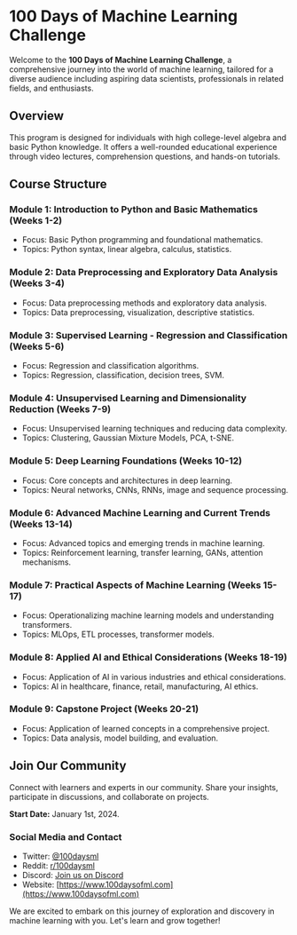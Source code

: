 # 100 Days of Machine Learning Challenge

Welcome to the **100 Days of Machine Learning Challenge**, a comprehensive journey into the world of machine learning, tailored for a diverse audience including aspiring data scientists, professionals in related fields, and enthusiasts.

## Overview

This program is designed for individuals with high college-level algebra and basic Python knowledge. It offers a well-rounded educational experience through video lectures, comprehension questions, and hands-on tutorials.

## Course Structure

### Module 1: Introduction to Python and Basic Mathematics (Weeks 1-2)
- Focus: Basic Python programming and foundational mathematics.
- Topics: Python syntax, linear algebra, calculus, statistics.

### Module 2: Data Preprocessing and Exploratory Data Analysis (Weeks 3-4)
- Focus: Data preprocessing methods and exploratory data analysis.
- Topics: Data preprocessing, visualization, descriptive statistics.

### Module 3: Supervised Learning - Regression and Classification (Weeks 5-6)
- Focus: Regression and classification algorithms.
- Topics: Regression, classification, decision trees, SVM.

### Module 4: Unsupervised Learning and Dimensionality Reduction (Weeks 7-9)
- Focus: Unsupervised learning techniques and reducing data complexity.
- Topics: Clustering, Gaussian Mixture Models, PCA, t-SNE.

### Module 5: Deep Learning Foundations (Weeks 10-12)
- Focus: Core concepts and architectures in deep learning.
- Topics: Neural networks, CNNs, RNNs, image and sequence processing.

### Module 6: Advanced Machine Learning and Current Trends (Weeks 13-14)
- Focus: Advanced topics and emerging trends in machine learning.
- Topics: Reinforcement learning, transfer learning, GANs, attention mechanisms.

### Module 7: Practical Aspects of Machine Learning (Weeks 15-17)
- Focus: Operationalizing machine learning models and understanding transformers.
- Topics: MLOps, ETL processes, transformer models.

### Module 8: Applied AI and Ethical Considerations (Weeks 18-19)
- Focus: Application of AI in various industries and ethical considerations.
- Topics: AI in healthcare, finance, retail, manufacturing, AI ethics.

### Module 9: Capstone Project (Weeks 20-21)
- Focus: Application of learned concepts in a comprehensive project.
- Topics: Data analysis, model building, and evaluation.

## Join Our Community

Connect with learners and experts in our community. Share your insights, participate in discussions, and collaborate on projects.

**Start Date:** January 1st, 2024.

### Social Media and Contact
- Twitter: [@100daysml](https://twitter.com/100daysml)
- Reddit: [r/100daysml](https://www.reddit.com/r/100daysml/)
- Discord: [Join us on Discord](https://discord.com/invite/BVhwgeqy)
- Website: [https://www.100daysofml.com](https://www.100daysofml.com)

We are excited to embark on this journey of exploration and discovery in machine learning with you. Let's learn and grow together!
